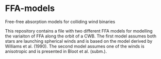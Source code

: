 # FFA-models
Free-free absorption models for colliding wind binaries

This repository contains a file with two different FFA models for modelling the variaiton of FFA along the orbit of a CWB. The first model assumes both stars are launching spherical winds and is based on the model derived by Williams et al. (1990). The second model assumes one of the winds is anisotropic and is presented in Bloot et al. (subm.).
